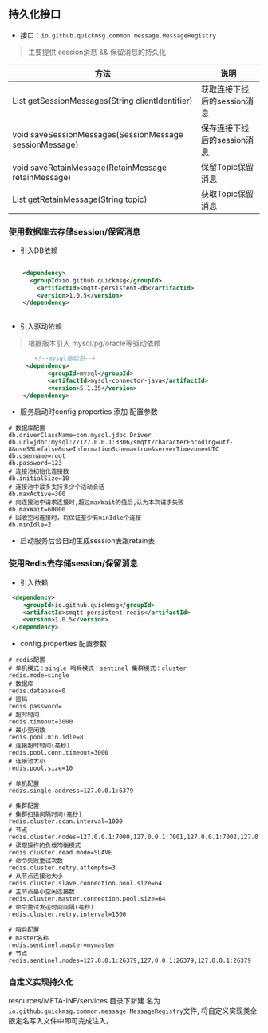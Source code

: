 <!--
.. title: 数据持久化
.. slug: persistence
-->


## 持久化接口 

- 接口：`io.github.quickmsg.common.message.MessageRegistry`

> 主要提供 session消息 && 保留消息的持久化 

|  方法   | 说明  |
|  ----  | ----  |
|     List<SessionMessage> getSessionMessages(String clientIdentifier)  | 获取连接下线后的session消息 |
|     void saveSessionMessages(SessionMessage sessionMessage) | 保存连接下线后的session消息 |
|     void saveRetainMessage(RetainMessage retainMessage) | 保留Topic保留消息|
|     List<RetainMessage> getRetainMessage(String topic)| 获取Topic保留消息 |


### 使用数据库去存储session/保留消息

- 引入DB依赖

```xml
    
    <dependency>
      <groupId>io.github.quickmsg</groupId>
        <artifactId>smqtt-persistent-db</artifactId>
        <version>1.0.5</version>
    </dependency>
    
 ```

- 引入驱动依赖

> 根据版本引入 mysql/pg/oracle等驱动依赖


```xml
    　　<!--mysql驱动包-->
     <dependency>
           <groupId>mysql</groupId>
           <artifactId>mysql-connector-java</artifactId>
           <version>5.1.35</version>
    </dependency>
```

- 服务启动时config.properties 添加 配置参数

```properties
# 数据库配置
db.driverClassName=com.mysql.jdbc.Driver
db.url=jdbc:mysql://127.0.0.1:3306/smqtt?characterEncoding=utf-8&useSSL=false&useInformationSchema=true&serverTimezone=UTC
db.username=root
db.password=123
# 连接池初始化连接数
db.initialSize=10
# 连接池中最多支持多少个活动会话
db.maxActive=300
# 向连接池中请求连接时,超过maxWait的值后,认为本次请求失败
db.maxWait=60000
# 回收空闲连接时，将保证至少有minIdle个连接
db.minIdle=2

```

- 启动服务后会自动生成session表跟retain表

### 使用Redis去存储session/保留消息

* 引入依赖

```xml
 <dependency>
 	<groupId>io.github.quickmsg</groupId>
 	<artifactId>smqtt-persistent-redis</artifactId>
 	<version>1.0.5</version>
 </dependency>
```

* config.properties 配置参数

```properties
# redis配置
# 单机模式：single 哨兵模式：sentinel 集群模式：cluster
redis.mode=single
# 数据库
redis.database=0
# 密码
redis.password=
# 超时时间
redis.timeout=3000
# 最小空闲数
redis.pool.min.idle=8
# 连接超时时间(毫秒)
redis.pool.conn.timeout=3000
# 连接池大小
redis.pool.size=10

# 单机配置
redis.single.address=127.0.0.1:6379

# 集群配置
# 集群扫描间隔时间(毫秒)
redis.cluster.scan.interval=1000
# 节点
redis.cluster.nodes=127.0.0.1:7000,127.0.0.1:7001,127.0.0.1:7002,127.0.0.1:7003,127.0.0.1:7004,127.0.0.1:7005
# 读取操作的负载均衡模式
redis.cluster.read.mode=SLAVE
# 命令失败重试次数
redis.cluster.retry.attempts=3
# 从节点连接池大小
redis.cluster.slave.connection.pool.size=64
# 主节点最小空闲连接数
redis.cluster.master.connection.pool.size=64
# 命令重试发送时间间隔(毫秒)
redis.cluster.retry.interval=1500

# 哨兵配置
# master名称
redis.sentinel.master=mymaster
# 节点
redis.sentinel.nodes=127.0.0.1:26379,127.0.0.1:26379,127.0.0.1:26379
```

### 自定义实现持久化
resources/META-INF/services 目录下新建
名为`io.github.quickmsg.common.message.MessageRegistry`文件,
将自定义实现类全限定名写入文件中即可完成注入。
